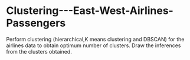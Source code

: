 # Clustering---East-West-Airlines-Passengers
Perform clustering (hierarchical,K means clustering and DBSCAN) for the airlines data to obtain optimum number of clusters. Draw the inferences from the clusters obtained.

